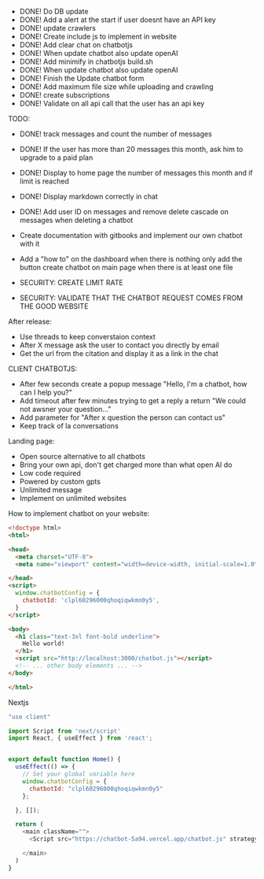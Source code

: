 
- DONE! Do DB update
- DONE! Add a alert at  the start if user doesnt have an API key
- DONE! update crawlers
- DONE! Create include js to implement in website
- DONE! Add clear chat on chatbotjs
- DONE! When update chatbot also update openAI
- DONE! Add minimify in chatbotjs build.sh
- DONE! When update chatbot also update openAI
- DONE! Finish the Update chatbot form
- DONE! Add maximum file size while uploading and crawling
- DONE! create subscriptions
- DONE! Validate on all api call that the user has an api key

TODO:
- DONE! track messages and count the number of messages
- DONE! If the user has more than 20 messages this month, ask him to upgrade to a paid plan
- DONE! Display to home page the number of messages this month and if limit is reached
- DONE! Display markdown correctly in chat
- DONE! Add user ID on messages and remove delete cascade on messages when deleting a chatbot


- Create documentation with gitbooks and implement our own chatbot with it

- Add a "how to" on the dashboard when there is nothing only add the button create chatbot on main page when there is at least one file


- SECURITY: CREATE LIMIT RATE
- SECURITY: VALIDATE THAT THE CHATBOT REQUEST COMES FROM THE GOOD WEBSITE

After release:
- Use threads to keep converstaion context
- After X message ask the user to contact you directly by email
- Get the url from the citation and display it as a link in the chat


CLIENT CHATBOTJS:
- After few seconds create a popup message "Hello, I'm a chatbot, how can I help you?"
- Add timeout after few minutes trying to get a reply a return "We could not awsner your question..."
- Add parameter for "After x question the person can contact us"
- Keep track of la conversations

Landing page:

- Open source alternative to all chatbots
- Bring your own api, don't get charged more than what open AI do
- Low code required
- Powered by custom gpts
- Unlimited message
- Implement on unlimited websites


How to implement chatbot on your website:

```html
<!doctype html>
<html>

<head>
  <meta charset="UTF-8">
  <meta name="viewport" content="width=device-width, initial-scale=1.0">

</head>
<script>
  window.chatbotConfig = {
    chatbotId: 'clpl60296000qhoqiqwkmn0y5',
  }
</script>

<body>
  <h1 class="text-3xl font-bold underline">
    Hello world!
  </h1>
  <script src="http://localhost:3000/chatbot.js"></script>
  <!-- ... other body elements ... -->
</body>

</html>
```

Nextjs
```js
"use client"

import Script from 'next/script'
import React, { useEffect } from 'react';


export default function Home() {
  useEffect(() => {
    // Set your global variable here
    window.chatbotConfig = {
      chatbotId: "clpl60296000qhoqiqwkmn0y5"
    };

  }, []);

  return (
    <main className="">
      <Script src="https://chatbot-5a94.vercel.app/chatbot.js" strategy="afterInteractive" />

    </main>
  )
}
```
